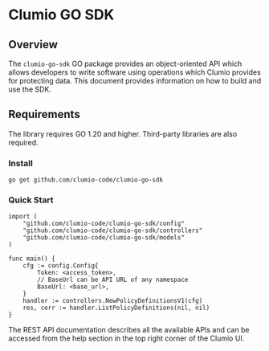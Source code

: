 # Clumio GO SDK

## Overview

The `clumio-go-sdk` GO package provides an object-oriented API which allows developers to
write software using operations which Clumio provides for protecting data. This document provides
information on how to build and use the SDK.

## Requirements

The library requires GO 1.20 and higher. Third-party libraries are also required.

### Install
```
go get github.com/clumio-code/clumio-go-sdk
```

### Quick Start
```
import (
	"github.com/clumio-code/clumio-go-sdk/config"
	"github.com/clumio-code/clumio-go-sdk/controllers"
	"github.com/clumio-code/clumio-go-sdk/models"
)

func main() {
	cfg := config.Config{
		Token: <access_token>,
		// BaseUrl can be API URL of any namespace
		BaseUrl: <base_url>,
	}
	handler := controllers.NewPolicyDefinitionsV1(cfg)
	res, cerr := handler.ListPolicyDefinitions(nil, nil)
}
```
The REST API documentation describes all the available APIs and can be accessed from the help section in the top right corner of the Clumio UI.
